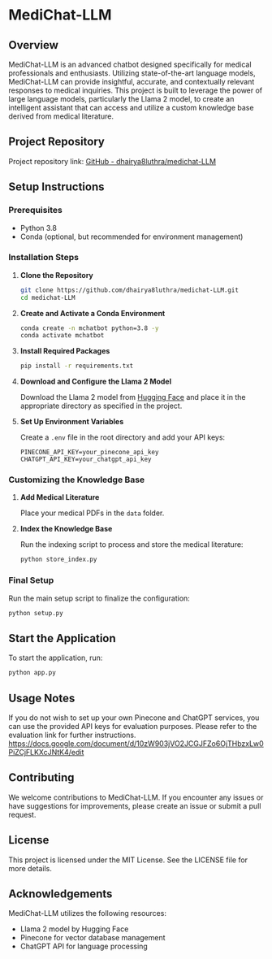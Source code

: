 # MediChat-LLM

## Overview

MediChat-LLM is an advanced chatbot designed specifically for medical professionals and enthusiasts. Utilizing state-of-the-art language models, MediChat-LLM can provide insightful, accurate, and contextually relevant responses to medical inquiries. This project is built to leverage the power of large language models, particularly the Llama 2 model, to create an intelligent assistant that can access and utilize a custom knowledge base derived from medical literature.

## Project Repository

Project repository link: [GitHub - dhairya8luthra/medichat-LLM](https://github.com/dhairya8luthra/medichat-LLM)

## Setup Instructions

### Prerequisites

- Python 3.8
- Conda (optional, but recommended for environment management)

### Installation Steps

1. **Clone the Repository**

    ```sh
    git clone https://github.com/dhairya8luthra/medichat-LLM.git
    cd medichat-LLM
    ```

2. **Create and Activate a Conda Environment**

    ```sh
    conda create -n mchatbot python=3.8 -y
    conda activate mchatbot
    ```

3. **Install Required Packages**

    ```sh
    pip install -r requirements.txt
    ```

4. **Download and Configure the Llama 2 Model**

    Download the Llama 2 model from [Hugging Face](https://huggingface.co/TheBloke/Llama-2-7B-Chat-GGML/blob/main/llama-2-7b-chat.ggmlv3.q4_0.bin) and place it in the appropriate directory as specified in the project.

5. **Set Up Environment Variables**

    Create a `.env` file in the root directory and add your API keys:

    ```env
    PINECONE_API_KEY=your_pinecone_api_key
    CHATGPT_API_KEY=your_chatgpt_api_key
    ```

### Customizing the Knowledge Base

1. **Add Medical Literature**

    Place your medical PDFs in the `data` folder.

2. **Index the Knowledge Base**

    Run the indexing script to process and store the medical literature:

    ```sh
    python store_index.py
    ```

### Final Setup

Run the main setup script to finalize the configuration:

```sh
python setup.py
```
## Start the Application
To start the application, run:

```sh
python app.py
```

## Usage Notes
If you do not wish to set up your own Pinecone and ChatGPT services, you can use the provided API keys for evaluation purposes.
Please refer to the evaluation link for further instructions.
https://docs.google.com/document/d/10zW903jVO2JCGJFZo6OjTHbzxLw0PiZCjFLKXcJNtK4/edit

## Contributing
We welcome contributions to MediChat-LLM. If you encounter any issues or have suggestions for improvements, please create an issue or submit a pull request.

## License
This project is licensed under the MIT License. See the LICENSE file for more details.

## Acknowledgements
MediChat-LLM utilizes the following resources:

- Llama 2 model by Hugging Face
- Pinecone for vector database management
- ChatGPT API for language processing

